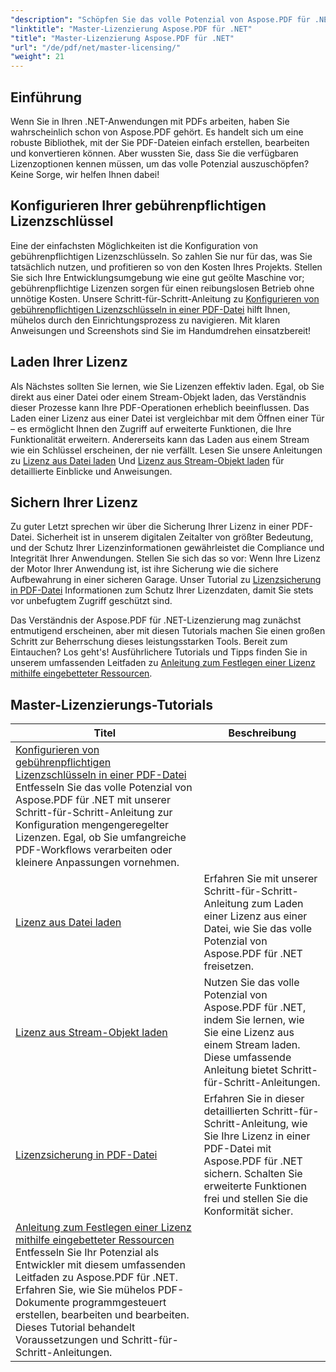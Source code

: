 ```yaml
---
"description": "Schöpfen Sie das volle Potenzial von Aspose.PDF für .NET mit ausführlichen Tutorials zur Lizenzierung, Sicherstellung der Konformität und Optimierung Ihrer PDF-Workflows."
"linktitle": "Master-Lizenzierung Aspose.PDF für .NET"
"title": "Master-Lizenzierung Aspose.PDF für .NET"
"url": "/de/pdf/net/master-licensing/"
"weight": 21
---
```


## Einführung

Wenn Sie in Ihren .NET-Anwendungen mit PDFs arbeiten, haben Sie wahrscheinlich schon von Aspose.PDF gehört. Es handelt sich um eine robuste Bibliothek, mit der Sie PDF-Dateien einfach erstellen, bearbeiten und konvertieren können. Aber wussten Sie, dass Sie die verfügbaren Lizenzoptionen kennen müssen, um das volle Potenzial auszuschöpfen? Keine Sorge, wir helfen Ihnen dabei!

## Konfigurieren Ihrer gebührenpflichtigen Lizenzschlüssel
Eine der einfachsten Möglichkeiten ist die Konfiguration von gebührenpflichtigen Lizenzschlüsseln. So zahlen Sie nur für das, was Sie tatsächlich nutzen, und profitieren so von den Kosten Ihres Projekts. Stellen Sie sich Ihre Entwicklungsumgebung wie eine gut geölte Maschine vor; gebührenpflichtige Lizenzen sorgen für einen reibungslosen Betrieb ohne unnötige Kosten. Unsere Schritt-für-Schritt-Anleitung zu [Konfigurieren von gebührenpflichtigen Lizenzschlüsseln in einer PDF-Datei](./configureing-metered-license-keys/) hilft Ihnen, mühelos durch den Einrichtungsprozess zu navigieren. Mit klaren Anweisungen und Screenshots sind Sie im Handumdrehen einsatzbereit!

## Laden Ihrer Lizenz
Als Nächstes sollten Sie lernen, wie Sie Lizenzen effektiv laden. Egal, ob Sie direkt aus einer Datei oder einem Stream-Objekt laden, das Verständnis dieser Prozesse kann Ihre PDF-Operationen erheblich beeinflussen. Das Laden einer Lizenz aus einer Datei ist vergleichbar mit dem Öffnen einer Tür – es ermöglicht Ihnen den Zugriff auf erweiterte Funktionen, die Ihre Funktionalität erweitern. Andererseits kann das Laden aus einem Stream wie ein Schlüssel erscheinen, der nie verfällt. Lesen Sie unsere Anleitungen zu [Lizenz aus Datei laden](./loading-license-from-file/) Und [Lizenz aus Stream-Objekt laden](./loading-license-from-stream-object/) für detaillierte Einblicke und Anweisungen.

## Sichern Ihrer Lizenz
Zu guter Letzt sprechen wir über die Sicherung Ihrer Lizenz in einer PDF-Datei. Sicherheit ist in unserem digitalen Zeitalter von größter Bedeutung, und der Schutz Ihrer Lizenzinformationen gewährleistet die Compliance und Integrität Ihrer Anwendungen. Stellen Sie sich das so vor: Wenn Ihre Lizenz der Motor Ihrer Anwendung ist, ist ihre Sicherung wie die sichere Aufbewahrung in einer sicheren Garage. Unser Tutorial zu [Lizenzsicherung in PDF-Datei](./securing-license/) Informationen zum Schutz Ihrer Lizenzdaten, damit Sie stets vor unbefugtem Zugriff geschützt sind.

Das Verständnis der Aspose.PDF für .NET-Lizenzierung mag zunächst entmutigend erscheinen, aber mit diesen Tutorials machen Sie einen großen Schritt zur Beherrschung dieses leistungsstarken Tools. Bereit zum Eintauchen? Los geht's! Ausführlichere Tutorials und Tipps finden Sie in unserem umfassenden Leitfaden zu [Anleitung zum Festlegen einer Lizenz mithilfe eingebetteter Ressourcen](./guide-to-set-license-using-embedded-resource/). 


## Master-Lizenzierungs-Tutorials
| Titel | Beschreibung |
| --- | --- | 
| [Konfigurieren von gebührenpflichtigen Lizenzschlüsseln in einer PDF-Datei](./configureing-metered-license-keys/) Entfesseln Sie das volle Potenzial von Aspose.PDF für .NET mit unserer Schritt-für-Schritt-Anleitung zur Konfiguration mengengeregelter Lizenzen. Egal, ob Sie umfangreiche PDF-Workflows verarbeiten oder kleinere Anpassungen vornehmen. |  
| [Lizenz aus Datei laden](./loading-license-from-file/) | Erfahren Sie mit unserer Schritt-für-Schritt-Anleitung zum Laden einer Lizenz aus einer Datei, wie Sie das volle Potenzial von Aspose.PDF für .NET freisetzen. |  
| [Lizenz aus Stream-Objekt laden](./loading-license-from-stream-object/) | Nutzen Sie das volle Potenzial von Aspose.PDF für .NET, indem Sie lernen, wie Sie eine Lizenz aus einem Stream laden. Diese umfassende Anleitung bietet Schritt-für-Schritt-Anleitungen. |  
| [Lizenzsicherung in PDF-Datei](./securing-license/) | Erfahren Sie in dieser detaillierten Schritt-für-Schritt-Anleitung, wie Sie Ihre Lizenz in einer PDF-Datei mit Aspose.PDF für .NET sichern. Schalten Sie erweiterte Funktionen frei und stellen Sie die Konformität sicher. |  
| [Anleitung zum Festlegen einer Lizenz mithilfe eingebetteter Ressourcen](./guide-to-set-license-using-embedded-resource/) Entfesseln Sie Ihr Potenzial als Entwickler mit diesem umfassenden Leitfaden zu Aspose.PDF für .NET. Erfahren Sie, wie Sie mühelos PDF-Dokumente programmgesteuert erstellen, bearbeiten und bearbeiten. Dieses Tutorial behandelt Voraussetzungen und Schritt-für-Schritt-Anleitungen. |